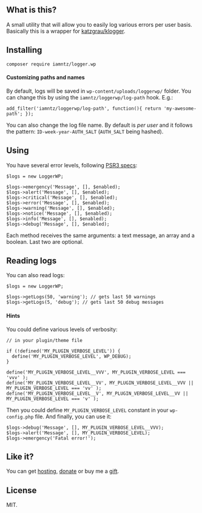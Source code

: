## What is this?

A small utility that will allow you to easily log various errors per user basis. Basically this is a wrapper for [katzgrau/klogger](https://github.com/katzgrau/KLogger).

## Installing

```
composer require iamntz/logger.wp
```

#### Customizing paths and names

By default, logs will be saved in `wp-content/uploads/loggerwp/` folder. You can change this by using the `iamntz/loggerwp/log-path` hook. E.g.:

```
add_filter('iamntz/loggerwp/log-path', function(){ return 'my-awesome-path'; });
```

You can also change the log file name. By default is *per user* and it follows the pattern: `ID-week-year-AUTH_SALT` (`AUTH_SALT` being hashed).


## Using

You have several error levels, following [PSR3 specs](https://github.com/php-fig/fig-standards/blob/master/accepted/PSR-3-logger-interface.md):

```
$logs = new LoggerWP;

$logs->emergency('Message', [], $enabled);
$logs->alert('Message', [], $enabled);
$logs->critical('Message', [], $enabled);
$logs->error('Message', [], $enabled);
$logs->warning('Message', [], $enabled);
$logs->notice('Message', [], $enabled);
$logs->info('Message', [], $enabled);
$logs->debug('Message', [], $enabled);
```

Each method receives the same arguments: a text message, an array and a boolean. Last two are optional.

## Reading logs

You can also read logs:

```
$logs = new LoggerWP;

$logs->getLogs(50, 'warning'); // gets last 50 warnings
$logs->getLogs(5, 'debug'); // gets last 50 debug messages
```


#### Hints

You could define various levels of verbosity:

```
// in your plugin/theme file

if (!defined('MY_PLUGIN_VERBOSE_LEVEL')) {
  define('MY_PLUGIN_VERBOSE_LEVEL', WP_DEBUG);
}

define('MY_PLUGIN_VERBOSE_LEVEL__VVV', MY_PLUGIN_VERBOSE_LEVEL === 'vvv' );
define('MY_PLUGIN_VERBOSE_LEVEL__VV', MY_PLUGIN_VERBOSE_LEVEL__VVV || MY_PLUGIN_VERBOSE_LEVEL === 'vv' );
define('MY_PLUGIN_VERBOSE_LEVEL__V', MY_PLUGIN_VERBOSE_LEVEL__VV || MY_PLUGIN_VERBOSE_LEVEL === 'v' );
```

Then you could define `MY_PLUGIN_VERBOSE_LEVEL` constant in your `wp-config.php` file. And finally, you can use it:

```
$logs->debug('Message', [], MY_PLUGIN_VERBOSE_LEVEL__VVV);
$logs->alert('Message', [], MY_PLUGIN_VERBOSE_LEVEL);
$logs->emergency('Fatal error!');
```


## Like it?

You can get [hosting](https://m.do.co/c/c95a44d0e992), [donate](https://www.paypal.me/iamntz) or buy me a [gift](http://iamntz.com/wishlist).

## License

MIT.

